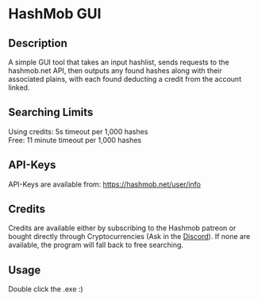 # HashMob GUI

## Description
A simple GUI tool that takes an input hashlist, sends requests to the hashmob.net API, then outputs any found hashes along with their associated plains, with each found deducting a credit from the account linked.

## Searching Limits
Using credits: 5s timeout per 1,000 hashes<br>
Free: 11 minute timeout per 1,000 hashes

## API-Keys
API-Keys are available from:
https://hashmob.net/user/info

## Credits 
Credits are available either by subscribing to the Hashmob patreon or bought directly through Cryptocurrencies (Ask in the [Discord](https://hashmob.net/discord)). If none are available, the program will fall back to free searching.

## Usage
Double click the .exe :)
